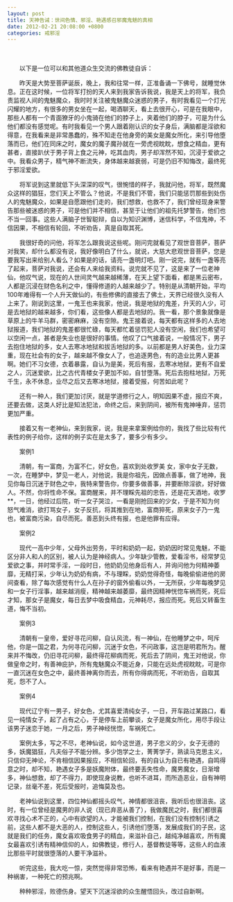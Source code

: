 ```yaml
---
layout: post
title: 天神告诫：世间色情、邪淫、艳遇感召邪魔鬼魅的真相
date: 2012-02-21 20:08:00 +0800
categories: 戒邪淫
---
```


　　 
　　以下是一位可以和其他道众生交流的佛教徒自诉：
　　昨天是大势至菩萨诞辰，晚上，我和往常一样，正准备诵一下佛号，就睡觉休息。正在这时候，一位将军打扮的天人来到我家告诉我说，我是天上的将军，我负责监视人间的鬼魅魔众，我时时关注被鬼魅魔众迷惑的男子，有时我看见一个灯光闪耀的地方，有很多的男女坐在一起，喝酒聊天，看上去很开心，可是在我眼中，那些人都有一个青面獠牙的小鬼骑在他们的脖子上，夹着他们的脖子，可是为什么他们都没有感觉呢。有时我看见一个男人跟着刚认识的女子身后，满脑都是淫欲和得意，在我看来是非常愚蠢的，殊不知走在他身旁的美女是魔女所化，来引导他堕落而已，他们在同床之时，魔女的魔子魔孙就在一旁虎视眈眈，想食之精血，更有甚者，直接趴伏于男子背上食之元神，吃其血肉，男子却浑然不知，沉浸于爱欲之中。我看众男子，精气神不断流失，身体越来越衰弱，可是仍旧不知悔改，最终死于邪淫爱欲。
　　将军说到这里就低下头深深的叹气，很惋惜的样子，我就问他，将军，既然魔众这样的猖狂，您们天上不管么？他说，不是我们不管，我们只能惩罚那些到处伤人的鬼魅魔众，如果是自愿跟他们走的，我们想救，也救不了，我们曾经现身来警告那些被迷惑的男子，可是他们并不相信，甚至于让他们的祖先托梦警告，他们也不当一回事。这些人满脑子世智聪辩，自以为知识渊博，迷信科学，不信鬼神，不信因果，不相信有轮回，不听劝告，真是自取其死。
　　我很好奇的问他，将军怎么跟我说这些呢。刚问完就看见了观世音菩萨，菩萨对我笑，却什么都没有说，我好像明白了什么，就说，大慈大悲观世音菩萨，您是要我写出来给别人看么？如果是的话，请亮一盏明灯吧。刚一说完，就有一盏等亮了起来，菩萨对我说，还会有人来给我资料。说完就不见了，这是来了一位老神仙，他叹气说，现在的人世间灵气越来越稀薄，在天上望下面看，都是黑云密布，人都是沉浸在财色名利之中，懂得修道的人越来越少了。特别是从清朝开始，平均100年难得有一个人升天做仙的，有些修佛的直接去了佛土，天界已经很久没有人上来了。刚说到这里，一鬼王也来我家，他说，我是地狱的鬼差，升天的人少，可是去地狱的越来越多，你们看，这些像人都是去地狱的。我一看，那个景象就像是草原上的牛羊马群，密密麻麻，没有空隙。鬼王接着说，每天都有这样多的人去地狱报道，我们地狱的鬼差都很忙碌，每天都忙着惩罚犯人没有空闲，我们也希望可以空闲一点，甚者是失业也是很好的事情。他叹了口气接着说，一般情况下，男子去抱住地狱的多，女人去寒冰地狱和拔舌地狱的多。以前都是男人好美色，业力深重，现在社会有的女子，越来越不像女人了，也追逐男色，有的造业比男人更甚啊。她们不习女德，衣着暴露，自认为是美，死后有报，去寒冰地狱，更有不自爱之人，沉迷爱欲，比之古代青楼女子更加不如，自甘堕落。死后去抱柱地狱，万死千生，永不休息，业尽之后又去寒冰地狱，接着受报，何苦如此呢？
　　还有一种人，我们更加讨厌，就是学道修行之人，明知因果不虚，报应不爽，还要去做，这类人好比是知法犯法，命终之后，来到阴间，被所有鬼神唾弃，惩罚更加严重。
　　接着又有一老神仙，来到我家，说，我是来拿案例给你的，我找了些比较有代表性的例子给你，这样的例子实在是太多了，要多少有多少。
　　案例1
　　清朝，有一富商，为富不仁，好女色，喜欢到处收罗美 女，家中女子无数，一次，在睡梦中，梦见一老人，对他说，我是你祖先，因做点善事，做了地神，我见你每日沉迷于财色之中，我特来警告你，你要多做善事，并要断除淫欲，好好做人。不然，你将性命不保。富商醒来，并不理睬先祖的忠告，还是花天酒地，收罗**，一日，他经过后院，听一女子哭泣，一看是刚抢回来的少女，于是不知为何怒气难消，欲打骂女子，女子反抗，将其推到在地，富商猝死，原来女子乃一鬼也，被富商污染，自尽而死。善恶到头终有报，也是他罪有应得。
　　案例2
　　现代一高中少年，父母外出劳务，平时和奶奶一起，奶奶因时常见鬼魅，不能区分非人和人的区别，被人认为是神经病人。少年缺少管教，爱看淫书，经常梦见爱欲之事，并时常手淫，一段时日，他奶奶见他身后有人，并询问他为何精神萎靡，无精打采，少年认为奶奶有病，不与理睬，奶奶觉得奇怪，每晚偷偷进他的房间查看，除了每次感觉有什么人在孙子的窗外偷看以外，一无所获，少年每晚梦见和一女子行淫事，越来越消瘦，精神越来越萎靡，最终因精神恍惚车祸而死，死后才知，那女子是魔女，每日去梦中吸食精血，元神耗尽，报应而死。死后又转畜生道，悔不当初。
　　案例3
　　清朝有一皇帝，爱好寻花问柳，自认风流，有一神仙，在他睡梦之中，呵斥他，你是一国之君，为何寻花问柳，沉迷于女色，不问政事，这岂是明君所为。醒来并不悔改，仍旧寻花问柳，最终得花柳病而死，死后去了阴间，鬼王对他说，你做皇帝之时，有善神庇护，所有鬼魅魔众不能近身，只能在远处虎视眈眈，可是你一直沉迷在女色之中，最终善神离你而去，所有你得病而死，不听劝告，自取其死，怨不了人。
　　案例4
　　现代辽宁有一男子，好女色，尤其喜爱清纯女子，一日，开车路过某路口，看见一纯情女子，起了占有之心，于是停车上前攀谈，女子是魔女所化，用尽手段让该男子迷恋于她，一月之后，男子神经恍惚，车祸死亡。
　　案例太多，写之不尽，老神仙说，如今这世道，男子忠义的少，女子无德的多，妖魔猖狂，凡夫俗子不能分辨。多少饱学之士，菁菁学子，熟读马克思主义，只信仰无神论，不肯相信因果报应，不相信轮回，有的自认为自已有艳遇，自鸣得意之时，却不知，艳遇女子多是妖魔附体，最终要丢失性命，魔男魔女，日渐增多，神仙想救，却了不得力，即使现身说教，也听不进耳，而所造恶业，自有神明记录，丝毫不差，死后受报时，追悔莫及也。
　　老神仙说到这里，四位神仙都摇头叹气，神情都很沮丧，我听后也很沮丧。这时，有一位曾经是魔男的非人说（现已弃恶从善了），我做魔民之时，我们都很喜欢寻找心术不正的，心中有欲望的人，才能被我们控制，在我们没有控制引诱之前，这些人都不是大恶的人，控制这些人，引诱他们堕落，发展成我们的子民，这就是我们的任务，魔女喜欢吸食男子的精血，来滋补自己，越纯净越喜欢，所有魔女最喜欢引诱有精神信仰的人，如佛教徒，修行人，基督教徒等等，这些人的血液比那些平时就很堕落的人要干净滋补。
　　听完这些，我大吃一惊，突然觉得非常恐怖，看来有艳遇并不是好事，而是一种祸害，一种死亡的预兆啊。
　　种种邪淫，败德伤身。望天下沉迷淫欲的众生醒悟回头，改过自新啊。